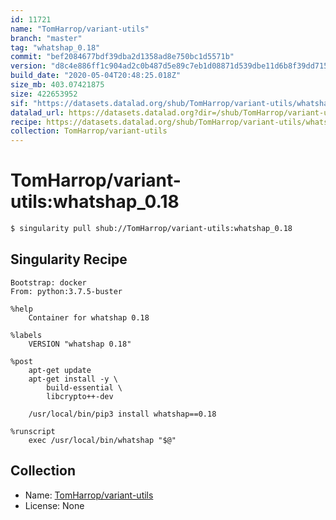 ```yaml
---
id: 11721
name: "TomHarrop/variant-utils"
branch: "master"
tag: "whatshap_0.18"
commit: "bef2084677bdf39dba2d1358ad8e750bc1d5571b"
version: "d8c4e886ff1c904ad2c0b487d5e89c7eb1d08871d539dbe11d6b8f39dd71538b"
build_date: "2020-05-04T20:48:25.018Z"
size_mb: 403.07421875
size: 422653952
sif: "https://datasets.datalad.org/shub/TomHarrop/variant-utils/whatshap_0.18/2020-05-04-bef20846-d8c4e886/d8c4e886ff1c904ad2c0b487d5e89c7eb1d08871d539dbe11d6b8f39dd71538b.sif"
datalad_url: https://datasets.datalad.org?dir=/shub/TomHarrop/variant-utils/whatshap_0.18/2020-05-04-bef20846-d8c4e886/
recipe: https://datasets.datalad.org/shub/TomHarrop/variant-utils/whatshap_0.18/2020-05-04-bef20846-d8c4e886/Singularity
collection: TomHarrop/variant-utils
---
```


# TomHarrop/variant-utils:whatshap_0.18

```bash
$ singularity pull shub://TomHarrop/variant-utils:whatshap_0.18
```

## Singularity Recipe

```singularity
Bootstrap: docker
From: python:3.7.5-buster

%help
    Container for whatshap 0.18

%labels
    VERSION "whatshap 0.18"

%post
    apt-get update
    apt-get install -y \
        build-essential \
        libcrypto++-dev

    /usr/local/bin/pip3 install whatshap==0.18

%runscript
    exec /usr/local/bin/whatshap "$@"
```

## Collection

 - Name: [TomHarrop/variant-utils](https://github.com/TomHarrop/variant-utils)
 - License: None

